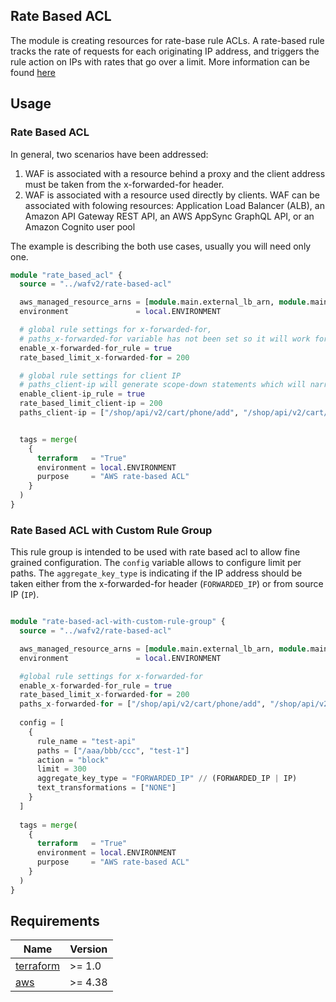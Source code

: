 ## Rate Based ACL

The module is creating resources for rate-base rule ACLs.
A rate-based rule tracks the rate of requests for each originating IP address, and triggers the rule action on IPs with rates that go over a limit.
More information can be found [here](https://docs.aws.amazon.com/waf/latest/developerguide/waf-rule-statement-type-rate-based.html)


## Usage

### Rate Based ACL

In general, two scenarios have been addressed:
1. WAF is associated with a resource behind a proxy and the client address must be taken from the x-forwarded-for header.
2. WAF is associated with a resource used directly by clients.
WAF can be associated with folowing resources:
Application Load Balancer (ALB), an Amazon API Gateway REST API, an AWS AppSync GraphQL API, or an Amazon Cognito user pool 

The example is describing the both use cases, usually you will need only one.

```terraform
module "rate_based_acl" {
  source = "../wafv2/rate-based-acl"

  aws_managed_resource_arns = [module.main.external_lb_arn, module.main.products2_lb_arn]
  environment               = local.ENVIRONMENT

  # global rule settings for x-forwarded-for,
  # paths_x-forwarded-for variable has not been set so it will work for all paths
  enable_x-forwarded-for_rule = true
  rate_based_limit_x-forwarded-for = 200

  # global rule settings for client IP
  # paths_client-ip will generate scope-down statements which will narrow down to the defined paths
  enable_client-ip_rule = true
  rate_based_limit_client-ip = 200
  paths_client-ip = ["/shop/api/v2/cart/phone/add", "/shop/api/v2/cart/phone/addaaaa"]


  tags = merge(
    {
      terraform   = "True"
      environment = local.ENVIRONMENT
      purpose     = "AWS rate-based ACL"
    }
  )
}
```

### Rate Based ACL with Custom Rule Group
This rule group is intended to be used with rate based acl to allow fine grained configuration.
The `config` variable allows to configure limit per paths.
The `aggregate_key_type` is indicating if the IP address should be taken either from the x-forwarded-for header (`FORWARDED_IP`) or from source IP (`IP`).

```terraform

module "rate-based-acl-with-custom-rule-group" {
  source = "../wafv2/rate-based-acl"

  aws_managed_resource_arns = [module.main.external_lb_arn, module.main.products2_lb_arn]
  environment               = local.ENVIRONMENT

  #global rule settings for x-forwarded-for
  enable_x-forwarded-for_rule = true
  rate_based_limit_x-forwarded-for = 200
  paths_x-forwarded-for = ["/shop/api/v2/cart/phone/add", "/shop/api/v2/cart/phone/abcd"]
  
  config = [
    {
      rule_name = "test-api"
      paths = ["/aaa/bbb/ccc", "test-1"]
      action = "block"
      limit = 300
      aggregate_key_type = "FORWARDED_IP" // (FORWARDED_IP | IP)
      text_transformations = ["NONE"]
    }
  ]
  
  tags = merge(
    {
      terraform   = "True"
      environment = local.ENVIRONMENT
      purpose     = "AWS rate-based ACL"
    }
  )
}

```

## Requirements

| Name                                                                      | Version  |
|---------------------------------------------------------------------------|----------|
| <a name="requirement_terraform"></a> [terraform](#requirement\_terraform) | \>= 1.0  |
| <a name="provider_aws"></a> [aws](#provider\_aws)                         | \>= 4.38 |
